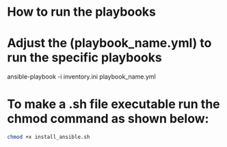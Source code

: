 # How to run the playbooks

# Adjust the (playbook_name.yml) to run the specific playbooks
ansible-playbook -i inventory.ini playbook_name.yml

# To make a .sh file executable run the chmod command as shown below:

```sh
chmod +x install_ansible.sh
```